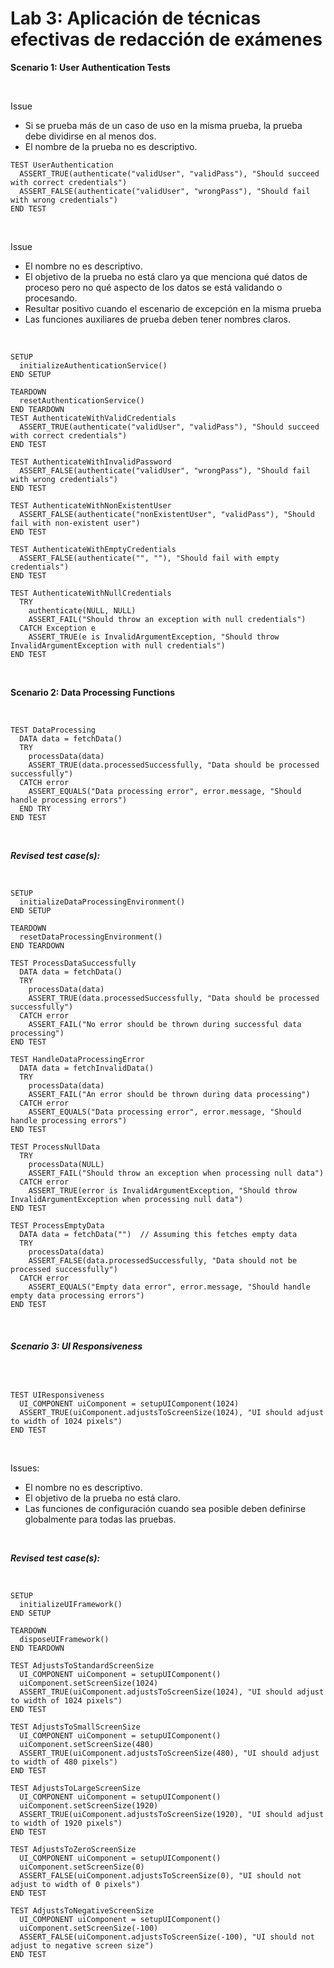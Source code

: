 # Lab 3: Aplicación de técnicas efectivas de redacción de exámenes

**Scenario 1: User Authentication Tests**

<br>

Issue

* Si se prueba más de un caso de uso en la misma prueba, la prueba debe dividirse en al menos dos.
* El nombre de la prueba no es descriptivo.

```
TEST UserAuthentication
  ASSERT_TRUE(authenticate("validUser", "validPass"), "Should succeed with correct credentials")
  ASSERT_FALSE(authenticate("validUser", "wrongPass"), "Should fail with wrong credentials")
END TEST
```
<br>


Issue 

* El nombre no es descriptivo.
* El objetivo de la prueba no está claro ya que menciona qué datos de proceso pero no qué aspecto de los datos se está validando o procesando.
* Resultar positivo cuando el escenario de excepción en la misma prueba
* Las funciones auxiliares de prueba deben tener nombres claros.

<br>

```
SETUP
  initializeAuthenticationService()
END SETUP

TEARDOWN
  resetAuthenticationService()
END TEARDOWN
TEST AuthenticateWithValidCredentials
  ASSERT_TRUE(authenticate("validUser", "validPass"), "Should succeed with correct credentials")
END TEST

TEST AuthenticateWithInvalidPassword
  ASSERT_FALSE(authenticate("validUser", "wrongPass"), "Should fail with wrong credentials")
END TEST

TEST AuthenticateWithNonExistentUser
  ASSERT_FALSE(authenticate("nonExistentUser", "validPass"), "Should fail with non-existent user")
END TEST

TEST AuthenticateWithEmptyCredentials
  ASSERT_FALSE(authenticate("", ""), "Should fail with empty credentials")
END TEST

TEST AuthenticateWithNullCredentials
  TRY
    authenticate(NULL, NULL)
    ASSERT_FAIL("Should throw an exception with null credentials")
  CATCH Exception e
    ASSERT_TRUE(e is InvalidArgumentException, "Should throw InvalidArgumentException with null credentials")
END TEST
```
<br>
 

**Scenario 2: Data Processing Functions**

<br>

```
TEST DataProcessing
  DATA data = fetchData()
  TRY
    processData(data)
    ASSERT_TRUE(data.processedSuccessfully, "Data should be processed successfully")
  CATCH error
    ASSERT_EQUALS("Data processing error", error.message, "Should handle processing errors")
  END TRY
END TEST
```

<br>

***Revised test case(s):***

<br>

```
SETUP
  initializeDataProcessingEnvironment()
END SETUP

TEARDOWN
  resetDataProcessingEnvironment()
END TEARDOWN

TEST ProcessDataSuccessfully
  DATA data = fetchData()
  TRY
    processData(data)
    ASSERT_TRUE(data.processedSuccessfully, "Data should be processed successfully")
  CATCH error
    ASSERT_FAIL("No error should be thrown during successful data processing")
END TEST

TEST HandleDataProcessingError
  DATA data = fetchInvalidData()  
  TRY
    processData(data)
    ASSERT_FAIL("An error should be thrown during data processing")
  CATCH error
    ASSERT_EQUALS("Data processing error", error.message, "Should handle processing errors")
END TEST

TEST ProcessNullData
  TRY
    processData(NULL)
    ASSERT_FAIL("Should throw an exception when processing null data")
  CATCH error
    ASSERT_TRUE(error is InvalidArgumentException, "Should throw InvalidArgumentException when processing null data")
END TEST

TEST ProcessEmptyData
  DATA data = fetchData("")  // Assuming this fetches empty data
  TRY
    processData(data)
    ASSERT_FALSE(data.processedSuccessfully, "Data should not be processed successfully")
  CATCH error
    ASSERT_EQUALS("Empty data error", error.message, "Should handle empty data processing errors")
END TEST
```

<br>

###### **Scenario 3: UI Responsiveness**

<br>

```
TEST UIResponsiveness
  UI_COMPONENT uiComponent = setupUIComponent(1024)
  ASSERT_TRUE(uiComponent.adjustsToScreenSize(1024), "UI should adjust to width of 1024 pixels")
END TEST
```

<br>

Issues:

* El nombre no es descriptivo.
* El objetivo de la prueba no está claro.
* Las funciones de configuración cuando sea posible deben definirse globalmente para todas las pruebas.

<br>

***Revised test case(s):***

<br>

```
SETUP
  initializeUIFramework()
END SETUP

TEARDOWN
  disposeUIFramework()
END TEARDOWN

TEST AdjustsToStandardScreenSize
  UI_COMPONENT uiComponent = setupUIComponent()
  uiComponent.setScreenSize(1024)
  ASSERT_TRUE(uiComponent.adjustsToScreenSize(1024), "UI should adjust to width of 1024 pixels")
END TEST

TEST AdjustsToSmallScreenSize
  UI_COMPONENT uiComponent = setupUIComponent()
  uiComponent.setScreenSize(480)
  ASSERT_TRUE(uiComponent.adjustsToScreenSize(480), "UI should adjust to width of 480 pixels")
END TEST

TEST AdjustsToLargeScreenSize
  UI_COMPONENT uiComponent = setupUIComponent()
  uiComponent.setScreenSize(1920)
  ASSERT_TRUE(uiComponent.adjustsToScreenSize(1920), "UI should adjust to width of 1920 pixels")
END TEST

TEST AdjustsToZeroScreenSize
  UI_COMPONENT uiComponent = setupUIComponent()
  uiComponent.setScreenSize(0)
  ASSERT_FALSE(uiComponent.adjustsToScreenSize(0), "UI should not adjust to width of 0 pixels")
END TEST

TEST AdjustsToNegativeScreenSize
  UI_COMPONENT uiComponent = setupUIComponent()
  uiComponent.setScreenSize(-100)
  ASSERT_FALSE(uiComponent.adjustsToScreenSize(-100), "UI should not adjust to negative screen size")
END TEST

```